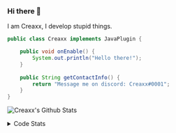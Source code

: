 ### Hi there 👋

I am Creaxx, I develop stupid things. 

```java
public class Creaxx implements JavaPlugin {

    public void onEnable() {
        System.out.println("Hello there!");
    }
    
    public String getContactInfo() {
        return "Message me on discord: Creaxx#0001";
    }
}
```

![Creaxx's Github Stats](https://github-readme-stats.vercel.app/api?username=CreaxxOG&show_icons=true&theme=dark&count_private=true)

<details>
  <summary>Code Stats</summary>

<!--START_SECTION:waka-->
![Code Time](http://img.shields.io/badge/Code%20Time-1%2C260%20hrs%2056%20mins-blue)

![Lines of code](https://img.shields.io/badge/From%20Hello%20World%20I%27ve%20Written-507.3%20thousand%20lines%20of%20code-blue)

**🐱 My GitHub Data** 

> 📦 66.3 kB Used in GitHub's Storage 
 > 
> 🏆 1,537 Contributions in the Year 2023
 > 
> 🚫 Not Opted to Hire
 > 
> 📜 4 Public Repositories 
 > 
> 🔑 2 Private Repositories 
 > 
**I'm an Early 🐤** 

```text
🌞 Morning                282 commits         ██░░░░░░░░░░░░░░░░░░░░░░░   07.25 % 
🌆 Daytime                1669 commits        ███████████░░░░░░░░░░░░░░   42.90 % 
🌃 Evening                1877 commits        ████████████░░░░░░░░░░░░░   48.25 % 
🌙 Night                  62 commits          ░░░░░░░░░░░░░░░░░░░░░░░░░   01.59 % 
```
📅 **I'm Most Productive on Saturday** 

```text
Monday                   464 commits         ███░░░░░░░░░░░░░░░░░░░░░░   11.93 % 
Tuesday                  558 commits         ████░░░░░░░░░░░░░░░░░░░░░   14.34 % 
Wednesday                585 commits         ████░░░░░░░░░░░░░░░░░░░░░   15.04 % 
Thursday                 619 commits         ████░░░░░░░░░░░░░░░░░░░░░   15.91 % 
Friday                   363 commits         ██░░░░░░░░░░░░░░░░░░░░░░░   09.33 % 
Saturday                 698 commits         ████░░░░░░░░░░░░░░░░░░░░░   17.94 % 
Sunday                   603 commits         ████░░░░░░░░░░░░░░░░░░░░░   15.50 % 
```


📊 **This Week I Spent My Time On** 

```text
💬 Programming Languages: 
Java                     25 hrs 15 mins      ███████████████████████░░   91.02 % 
XML                      1 hr 6 mins         █░░░░░░░░░░░░░░░░░░░░░░░░   03.97 % 
Kotlin                   49 mins             █░░░░░░░░░░░░░░░░░░░░░░░░   02.96 % 
GitIgnore file           13 mins             ░░░░░░░░░░░░░░░░░░░░░░░░░   00.83 % 
Properties               10 mins             ░░░░░░░░░░░░░░░░░░░░░░░░░   00.65 % 

🔥 Editors: 
IntelliJ                 27 hrs 45 mins      █████████████████████████   100.00 % 
```

**I Mostly Code in Java** 

```text
Java                     59 repos            ████████████████████░░░░░   80.82 % 
Kotlin                   9 repos             ███░░░░░░░░░░░░░░░░░░░░░░   12.33 % 
CSS                      2 repos             █░░░░░░░░░░░░░░░░░░░░░░░░   02.74 % 
TypeScript               2 repos             █░░░░░░░░░░░░░░░░░░░░░░░░   02.74 % 
EJS                      1 repo              ░░░░░░░░░░░░░░░░░░░░░░░░░   01.37 % 
```




 Last Updated on 15/05/2023 06:24:12 UTC
<!--END_SECTION:waka-->
</details>

